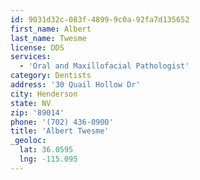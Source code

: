 ```yaml
---
id: 9031d32c-083f-4899-9c0a-92fa7d135652
first_name: Albert
last_name: Twesme
license: DDS
services:
  - 'Oral and Maxillofacial Pathologist'
category: Dentists
address: '30 Quail Hollow Dr'
city: Henderson
state: NV
zip: '89014'
phone: '(702) 436-0900'
title: 'Albert Twesme'
_geoloc:
  lat: 36.0595
  lng: -115.095
---
```

